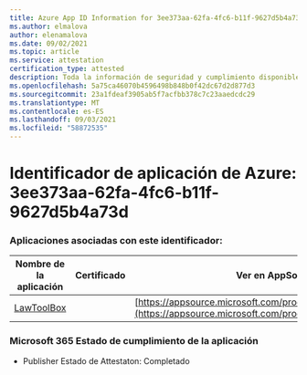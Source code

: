 ```yaml
---
title: Azure App ID Information for 3ee373aa-62fa-4fc6-b11f-9627d5b4a73d
ms.author: elmalova
author: elenamalova
ms.date: 09/02/2021
ms.topic: article
ms.service: attestation
certification_type: attested
description: Toda la información de seguridad y cumplimiento disponible para 3ee373aa-62fa-4fc6-b11f-9627d5b4a73d.
ms.openlocfilehash: 5a75ca46070b4596498b848b0f42dc67d2d877d3
ms.sourcegitcommit: 23a1fdeaf3905ab5f7acfbb378c7c23aaedcdc29
ms.translationtype: MT
ms.contentlocale: es-ES
ms.lasthandoff: 09/03/2021
ms.locfileid: "58872535"
---
```

# <a name="azure-app-id-3ee373aa-62fa-4fc6-b11f-9627d5b4a73d"></a>Identificador de aplicación de Azure: 3ee373aa-62fa-4fc6-b11f-9627d5b4a73d


### <a name="apps-associated-with-this-id"></a>Aplicaciones asociadas con este identificador:
| **Nombre de la aplicación** | **Certificado** | **Ver en AppSource** |
|--------------|---------------|-----------------------|
| [LawToolBox](https://docs.microsoft.com/microsoft-365-app-certification/forward/WA104381656) |  | [https://appsource.microsoft.com/product/office/WA104381656](https://appsource.microsoft.com/product/office/WA104381656) |

### <a name="microsoft-365-app-compliance-status"></a>Microsoft 365 Estado de cumplimiento de la aplicación
- Publisher Estado de Attestaton: Completado
